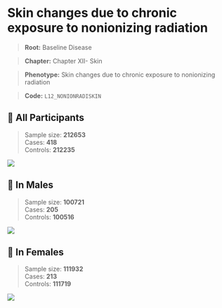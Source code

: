 # Skin changes due to chronic exposure to nonionizing radiation

> **Root:** Baseline Disease  

> **Chapter:** Chapter XII- Skin  

> **Phenotype:** Skin changes due to chronic exposure to nonionizing radiation  

> **Code:** `L12_NONIONRADISKIN`

## 🧪 All Participants  
> Sample size: **212653**  
> Cases: **418**  
> Controls: **212235**
<img src="/Disease/Figures/ALL/Baseline/L12_NONIONRADISKIN.png"/>
<CsvTable src="/public/Disease/Data/ALL/Baseline/LG_L12_NONIONRADISKIN.csv" label="🔍 View full results" />

## 👨 In Males  
> Sample size: **100721**  
> Cases: **205**  
> Controls: **100516**
<img src="/Disease/Figures/Male/Baseline/L12_NONIONRADISKIN.png"/>
<CsvTable src="/public/Disease/Data/Male/Baseline/LG_L12_NONIONRADISKIN.csv" label="🔍 View full results" />

## 👩 In Females  
> Sample size: **111932**  
> Cases: **213**  
> Controls: **111719**
<img src="/Disease/Figures/Female/Baseline/L12_NONIONRADISKIN.png"/>
<CsvTable src="/public/Disease/Data/Female/Baseline/LG_L12_NONIONRADISKIN.csv" label="🔍 View full results" />
